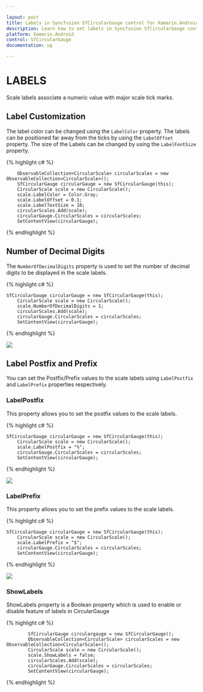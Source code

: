 ```yaml
---

layout: post
title: Labels in Syncfusion SfCircularGauge control for Xamarin.Android 
description: Learn how to set labels in Syncfusion SfCircularGauge control
platform: Xamarin.Android
control: SfCircularGauge
documentation: ug

---
```


# LABELS

Scale labels associate a numeric value with major scale tick marks.

## Label Customization

The label color can be changed using the `LabelColor` property. The labels can be positioned far away from the ticks by using the `LabelOffset` property. The size of the Labels can be changed by using the `LabelFontSize` property.

{% highlight c# %}

        ObservableCollection<CircularScale> circularScales = new ObservableCollection<CircularScale>();
        SfCircularGauge circularGauge = new SfCircularGauge(this);
        CircularScale scale = new CircularScale();
        scale.LabelColor = Color.Gray;
        scale.LabelOffset = 0.1;
        scale.LabelTextSize = 10;
        circularScales.Add(scale);
        circularGauge.CircularScales = circularScales;
        SetContentView(circularGauge);

{% endhighlight %}

## Number of Decimal Digits

The `NumberOfDecimalDigits` property is used to set the number of decimal digits to be displayed in the scale labels.


{% highlight c# %}

    SfCircularGauge circularGauge = new SfCircularGauge(this);
        CircularScale scale = new CircularScale();
        scale.NumberOfDecimalDigits = 1;
        circularScales.Add(scale);  
        circularGauge.CircularScales = circularScales;
        SetContentView(circularGauge);

{% endhighlight %}

![](labels_images/labels_img1.png)

## Label Postfix and Prefix

You can set the Postfix/Prefix values to the scale labels using `LabelPostfix` and `LabelPrefix` properties respectively.

### LabelPostfix 

This property allows you to set the postfix values to the scale labels.

{% highlight c# %}

    SfCircularGauge circularGauge = new SfCircularGauge(this);
        CircularScale scale = new CircularScale();
        scale.LabelPostfix = "%";
        circularGauge.CircularScales = circularScales;
        SetContentView(circularGauge);

{% endhighlight %}

![](labels_images/labels_img2.png)

### LabelPrefix 

This property allows you to set the prefix values to the scale labels.

{% highlight c# %}

    SfCircularGauge circularGauge = new SfCircularGauge(this);
        CircularScale scale = new CircularScale();
        scale.LabelPrefix = "$";
        circularGauge.CircularScales = circularScales;
        SetContentView(circularGauge);

{% endhighlight %}

![](labels_images/labels_img3.png)

### ShowLabels

ShowLabels property is a Boolean property which is used to enable or disable feature of labels in CircularGauge

{% highlight c# %}

            SfCircularGauge circulargauge = new SfCircularGauge();    
            ObservableCollection<CircularScale> circularScales = new ObservableCollection<CircularScale>();   
            CircularScale scale = new CircularScale();     
            scale.ShowLabels = false;
            circularScales.Add(scale);
            circularGauge.CircularScales = circularScales;
            SetContentView(circularGauge);
   
    
{% endhighlight %}

